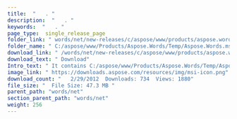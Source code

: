```yaml
---
title:  "   . " 
description:  "   . " 
keywords:  "   . " 
page_type:  single_release_page
folder_link: " words/net/new-releases/c/aspose/www/products/aspose.words/temp/aspose.words.msi/"
folder_name: " C:/aspose/www/Products/Aspose.Words/Temp/Aspose.Words.msi"
download_link: " /words/net/new-releases/c/aspose/www/products/aspose.words/temp/aspose.words.msi/85f470d1937f4811821822f7850a78a7"
download_text: " Download"
Intro_text: " It contains C:/aspose/www/Products/Aspose.Words/Temp/Aspose.Words.msi release."
image_link: " https://downloads.aspose.com/resources/img/msi-icon.png"
download_count: "   2/29/2012  Downloads: 734  Views: 1880"
file_size: "  File Size: 47.3 MB "
parent_path: "words/net"
section_parent_path: "words/net"
weight: 256 
---
```




